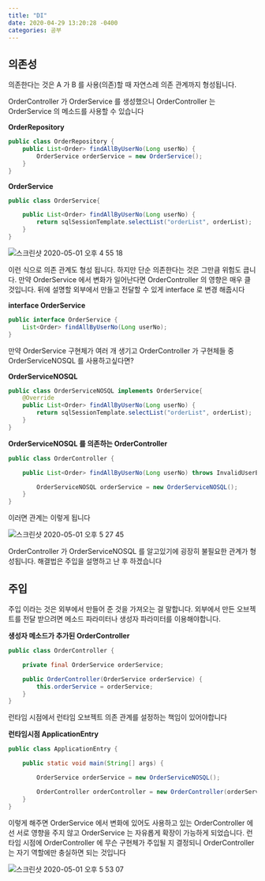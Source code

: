 ```yaml
---
title: "DI"
date: 2020-04-29 13:20:28 -0400
categories: 공부
---
```

## 의존성

의존한다는 것은 A 가 B 를 사용(의존)할 때 자연스레 의존 관계까지 형성됩니다. 

OrderController 가 OrderService 를 생성했으니 OrderController 는 OrderService 의 메소드를 사용할 수 있습니다

**OrderRepository**
```java
public class OrderRepository {
    public List<Order> findAllByUserNo(Long userNo) {
        OrderService orderService = new OrderService();
    }
}
```

**OrderService**
```java
public class OrderService{

    public List<Order> findAllByUserNo(Long userNo) {
        return sqlSessionTemplate.selectList("orderList", orderList);
    }
}
```

![스크린샷 2020-05-01 오후 4 55 18](https://user-images.githubusercontent.com/45488643/80791433-95bcf780-8bcc-11ea-95dc-d1a44abab6c3.png)

이런 식으로 의존 관계도 형성 됩니다.
하지만 단순 의존한다는 것은 그만큼 위험도 큽니다. 
만약 OrderService 에서 변화가 일어난다면 OrderController 의 영향은 매우 클 것입니다.
뒤에 설명할 외부에서 만들고 전달할 수 있게 interface 로 변경 해줍시다

**interface OrderService**
```java
public interface OrderService {
    List<Order> findAllByUserNo(Long userNo);
}
```
만약 OrderService 구현체가 여러 개 생기고 OrderController 가 구현체들 중 OrderServiceNOSQL 를 사용하고싶다면?

**OrderServiceNOSQL**
```java
public class OrderServiceNOSQL implements OrderService{
    @Override
    public List<Order> findAllByUserNo(Long userNo) {
        return sqlSessionTemplate.selectList("orderList", orderList);
    }
}
```

**OrderServiceNOSQL 를 의존하는 OrderController**
```java
public class OrderController {

    public List<Order> findAllByUserNo(Long userNo) throws InvalidUserException {

        OrderServiceNOSQL orderService = new OrderServiceNOSQL();
    }   
}
```
이러면 관계는 이렇게 됩니다

![스크린샷 2020-05-01 오후 5 27 45](https://user-images.githubusercontent.com/45488643/80793089-1a117980-8bd1-11ea-8537-3270487652d8.png)

OrderController 가 OrderServiceNOSQL 를 알고있기에 굉장히 불필요한 관계가 형성됩니다.
해결법은 주입을 설명하고 난 후 하겠습니다

## 주입

주입 이라는 것은 외부에서 만들어 준 것을 가져오는 걸 말합니다. 
외부에서 만든 오브젝트를 전달 받으려면 메소드 파라미터나 생성자 파라미터를 이용해야합니다.

**생성자 메소드가 추가된 OrderController**
```java
public class OrderController {

    private final OrderService orderService;

    public OrderController(OrderService orderService) {
        this.orderService = orderService;
    }
}
```
런타임 시점에서 런타임 오브젝트 의존 관계를 설정하는 책임이 있어야합니다

**런타임시점 ApplicationEntry**
```java
public class ApplicationEntry {

    public static void main(String[] args) {

        OrderService orderService = new OrderServiceNOSQL();

        OrderController orderController = new OrderController(orderService);
    }
}
```

이렇게 해주면 
OrderService 에서 변화에 있어도 
사용하고 있는 OrderController 에선 
서로 영향을 주지 않고 OrderService 는 자유롭게 확장이 가능하게 되었습니다.
런타임 시점에 OrderController 에 무슨 구현체가 주입될 지 결정되니 OrderController는 자기 역할에만 충실하면 되는 것입니다

![스크린샷 2020-05-01 오후 5 53 07](https://user-images.githubusercontent.com/45488643/80794361-b6894b00-8bd4-11ea-9266-28a19dc8bf60.png)
 
 